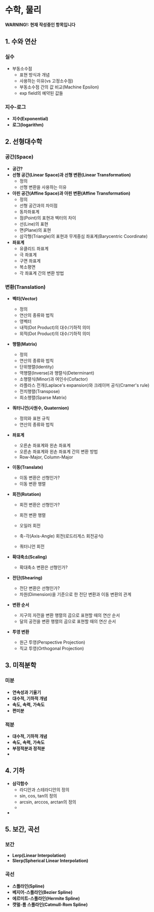# 수학, 물리

**WARNING!: 현재 작성중인 항목입니다**

## 1. 수와 연산

### 실수

* 부동소수점
  * 표현 방식과 개념
  * 사용하는 이유(vs 고정소수점)
  * 부동소수점 간의 값 비교(Machine Epsilon)
  * exp field의 예약된 값들

### 지수-로그

* **지수(Exponential)**
* **로그(logarithm)**

## 2. 선형대수학

### 공간(Space)

* **공간?**
* **선형 공간(Linear Space)과 선형 변환(Linear Transformation)**
  * 정의
  * 선형 변환을 사용하는 이유
* **아핀 공간(Affine Space)과 아핀 변환(Affine Transformation)**
  * 정의
  * 선형 공간과의 차이점
  * 동차좌표계
  * 점(Point)의 표현과 벡터의 차이
  * 선(Line)의 표현
  * 면(Plane)의 표현
  * 삼각형(Triangle)의 표현과 무게중심 좌표계(Barycentric Coordinate)
* **좌표계**
  * 유클리드 좌표계
  * 극 좌표계
  * 구면 좌표계
  * 복소평면
  * 각 좌표계 간의 변환 방법

### 변환(Translation)

* **벡터(Vector)**
  * 정의
  * 연산의 종류와 법칙
  * 영벡터
  * 내적(Dot Product)의 대수/기하적 의미
  * 외적(Dot Product)의 대수/기하적 의미
* **행렬(Matrix)**
  * 정의
  * 연산의 종류와 법칙
  * 단위행렬(Identity)
  * 역행렬(Inverse)과 행렬식(Determinant)
  * 소행렬식(Minor)과 여인수(Cofactor)
  * 라플라스 전개(Laplace's expansion)와 크레이머 공식(Cramer's rule)
  * 전치행렬(Transpose)
  * 희소행렬(Sparse Matrix)
* **쿼터니언(사원수, Quaternion)**
  * 정의와 표현 규칙
  * 연산의 종류와 법칙

* **좌표계**
  * 오른손 좌표계와 왼손 좌표계
  * 오른손 좌표계와 왼손 좌표계 간의 변환 방법
  * Row-Major, Column-Major
* **이동(Translate)**
  * 이동 변환은 선형인가?
  * 이동 변환 행렬

* **회전(Rotation)**

  * 회전 변환은 선형인가?
  * 회전 변환 행렬
  * 오일러 회전
  * 축-각(Axis-Angle) 회전(로드리게스 회전공식)

  * 쿼터니언 회전

* **확대축소(Scaling)**

  * 확대축소 변환은 선형인가?

* **전단(Shearing)**

  * 전단 변환은 선형인가?
  * 차원(Dimension)을 기준으로 한 전단 변환과 이동 변환의 관계

* **변환 순서**

  * 지구의 자전을 변환 행렬의 곱으로 표현할 때의 연산 순서
  * 달의 공전을 변환 행렬의 곱으로 표현할 때의 연산 순서

* **투영 변환**

  * 원근 투영(Perspective Projection)
  * 직교 투영(Orthogonal Projection)

## 3. 미적분학

### 미분

* **연속성과 기울기**
* **대수적, 기하적 개념**
* **속도, 속력, 가속도**
* **편미분**

### 적분

* **대수적, 기하적 개념**
* **속도, 속력, 가속도**
* **부정적분과 정적분**
* 

## 4. 기하

* **삼각함수**
  * 라디안과 스테라디안의 정의
  * sin, cos, tan의 정의
  * arcsin, arccos, arctan의 정의
  * 
* 

## 5. 보간, 곡선

### 보간

* **Lerp(Linear Interpolation)**
* **Slerp(Spherical Linear Interpolation)**

### 곡선

* **스플라인(Spline)**
* **베지어-스플라인(Bezier Spline)**
* **에르미트-스플라인(Hermite Spline)**
* **캣멀-롬 스플라인(Catmull-Rom Spline)**

